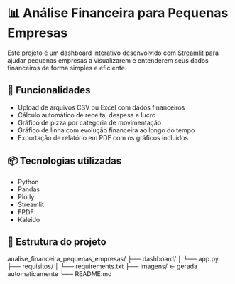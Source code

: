 # 📊 Análise Financeira para Pequenas Empresas

Este projeto é um dashboard interativo desenvolvido com [Streamlit](https://streamlit.io) para ajudar pequenas empresas a visualizarem e entenderem seus dados financeiros de forma simples e eficiente.

## 🚀 Funcionalidades

- Upload de arquivos CSV ou Excel com dados financeiros
- Cálculo automático de receita, despesa e lucro
- Gráfico de pizza por categoria de movimentação
- Gráfico de linha com evolução financeira ao longo do tempo
- Exportação de relatório em PDF com os gráficos incluídos

## 📦 Tecnologias utilizadas

- Python
- Pandas
- Plotly
- Streamlit
- FPDF
- Kaleido

## 📁 Estrutura do projeto
analise_financeira_pequenas_empresas/ ├── dashboard/ │   └── app.py ├── requisitos/ │   └── requirements.txt ├── imagens/  ← gerada automaticamente └── README.md
